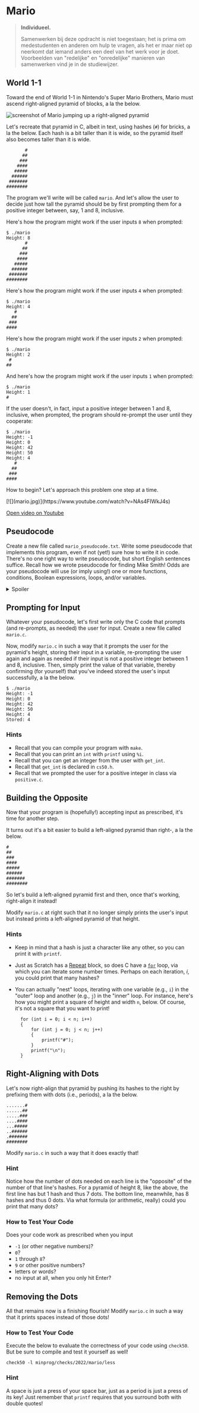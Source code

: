 # Mario

> **Individueel.**
>
> Samenwerken bij deze opdracht is niet toegestaan; het is prima om medestudenten en anderen om hulp te vragen, als het er maar niet op neerkomt dat iemand anders een deel van het werk voor je doet. Voorbeelden van "redelijke" en "onredelijke" manieren van samenwerken vind je in de studiewijzer.

## World 1-1

Toward the end of World 1-1 in Nintendo's Super Mario Brothers, Mario must ascend right-aligned pyramid of blocks, a la the below.

![screenshot of Mario jumping up a right-aligned pyramid](pyramid.png)

Let's recreate that pyramid in C, albeit in text, using hashes (`#`) for bricks, a la the below. Each hash is a bit taller than it is wide, so the pyramid itself also becomes taller than it is wide.

           #
          ##
         ###
        ####
       #####
      ######
     #######
    ########

The program we'll write will be called `mario`. And let's allow the user to decide just how tall the pyramid should be by first prompting them for a positive integer between, say, 1 and 8, inclusive.

Here's how the program might work if the user inputs `8` when prompted:

    $ ./mario
    Height: 8
           #
          ##
         ###
        ####
       #####
      ######
     #######
    ########

Here's how the program might work if the user inputs `4` when prompted:

    $ ./mario
    Height: 4
       #
      ##
     ###
    ####

Here's how the program might work if the user inputs `2` when prompted:

    $ ./mario
    Height: 2
     #
    ##

And here's how the program might work if the user inputs `1` when prompted:

    $ ./mario
    Height: 1
    #

If the user doesn't, in fact, input a positive integer between 1 and 8, inclusive, when prompted, the program should re-prompt the user until they cooperate:

    $ ./mario
    Height: -1
    Height: 0
    Height: 42
    Height: 50
    Height: 4
       #
      ##
     ###
    ####

How to begin? Let's approach this problem one step at a time.

<div markdown="1" class="extend">
[![](mario.jpg)](https://www.youtube.com/watch?v=NAs4FIWkJ4s)
</div>

[Open video on Youtube](https://www.youtube.com/watch?v=NAs4FIWkJ4s)

## Pseudocode

Create a new file called `mario_pseudocode.txt`. Write some pseudocode that implements this program, even if not (yet!) sure how to write it in code. There's no one right way to write pseudocode, but short English sentences suffice. Recall how we wrote pseudocode for finding Mike Smith! Odds are your pseudocode will use (or imply using!) one or more functions, conditions, Boolean expressions, loops, and/or variables.

<details markdown="1"><summary markdown="span">Spoiler</summary>

There's more than one way to do this, so here's just one!

1.  Prompt user for height
2.  If height is less than 1 or greater than 8 (or not an integer at all), go back one step
3.  Iterate from 1 through height:
    1.  On iteration _i_, print _i_ hashes and then a newline

It's okay to edit your own after seeing this pseudocode here, but don't simply copy/paste ours into your own!

</details>

## Prompting for Input

Whatever your pseudocode, let's first write only the C code that prompts (and re-prompts, as needed) the user for input. Create a new file called `mario.c`.

Now, modify `mario.c` in such a way that it prompts the user for the pyramid's height, storing their input in a variable, re-prompting the user again and again as needed if their input is not a positive integer between 1 and 8, inclusive. Then, simply print the value of that variable, thereby confirming (for yourself) that you've indeed stored the user's input successfully, a la the below.

    $ ./mario
    Height: -1
    Height: 0
    Height: 42
    Height: 50
    Height: 4
    Stored: 4

### Hints

- Recall that you can compile your program with `make`.
- Recall that you can print an `int` with `printf` using `%i`.
- Recall that you can get an integer from the user with `get_int`.
- Recall that `get_int` is declared in `cs50.h`.
- Recall that we prompted the user for a positive integer in class via `positive.c`.

## Building the Opposite

Now that your program is (hopefully!) accepting input as prescribed, it's time for another step.

It turns out it's a bit easier to build a left-aligned pyramid than right-, a la the below.

    #
    ##
    ###
    ####
    #####
    ######
    #######
    ########

So let's build a left-aligned pyramid first and then, once that's working, right-align it instead!

Modify `mario.c` at right such that it no longer simply prints the user's input but instead prints a left-aligned pyramid of that height.

### Hints

- Keep in mind that a hash is just a character like any other, so you can print it with `printf`.

- Just as Scratch has a [Repeat](https://docs.google.com/presentation/d/17wRd8ksO6QkUq906SUgm17AqcI-Jan42jkY-EmufxnE/edit?usp=sharing) block, so does C have a [`for`](https://docs.google.com/presentation/d/191XW0DHWlW6WmAhYuFUYnZKUlDx0N4u4Fp81AeW-uNs/edit?usp=sharing) loop, via which you can iterate some number times. Perhaps on each iteration, _i_, you could print that many hashes?

- You can actually "nest" loops, iterating with one variable (e.g., `i`) in the "outer" loop and another (e.g., `j`) in the "inner" loop. For instance, here's how you might print a square of height and width `n`, below. Of course, it's not a square that you want to print!

        for (int i = 0; i < n; i++)
        {
            for (int j = 0; j < n; j++)
            {
                printf("#");
            }
            printf("\n");
        }

## Right-Aligning with Dots

Let's now right-align that pyramid by pushing its hashes to the right by prefixing them with dots (i.e., periods), a la the below.

    .......#
    ......##
    .....###
    ....####
    ...#####
    ..######
    .#######
    ########

Modify `mario.c` in such a way that it does exactly that!

### Hint

Notice how the number of dots needed on each line is the "opposite" of the number of that line's hashes. For a pyramid of height 8, like the above, the first line has but 1 hash and thus 7 dots. The bottom line, meanwhile, has 8 hashes and thus 0 dots. Via what formula (or arithmetic, really) could you print that many dots?

### How to Test Your Code

Does your code work as prescribed when you input

- `-1` (or other negative numbers)?
- `0`?
- `1` through `8`?
- `9` or other positive numbers?
- letters or words?
- no input at all, when you only hit Enter?

## Removing the Dots

All that remains now is a finishing flourish! Modify `mario.c` in such a way that it prints spaces instead of those dots!

### How to Test Your Code

Execute the below to evaluate the correctness of your code using `check50`. But be sure to compile and test it yourself as well!

    check50 -l minprog/checks/2022/mario/less

### Hint

A space is just a press of your space bar, just as a period is just a press of its key! Just remember that `printf` requires that you surround both with double quotes!
